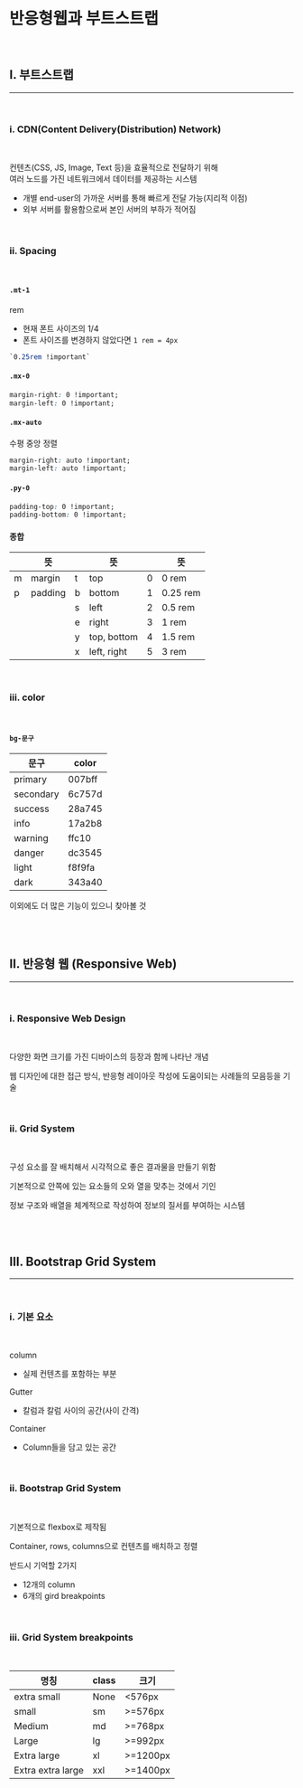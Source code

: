 # 반응형웹과 부트스트랩
<br>

## <b>Ⅰ. 부트스트랩</b>

---
<br>

### <b>ⅰ. CDN(Content Delivery(Distribution) Network)</b>
<br>

컨텐츠(CSS, JS, Image, Text 등)을 효율적으로 전달하기 위해  
여러 노드를 가진 네트워크에서 데이터를 제공하는 시스템
- 개별 end-user의 가까운 서버를 통해 빠르게 전달 가능(지리적 이점)
- 외부 서버를 활용함으로써 본인 서버의 부하가 적어짐

<br>

### <b>ⅱ. Spacing</b>
<br>

#### `.mt-1`
rem
- 현재 <html> 폰트 사이즈의 1/4  
- 폰트 사이즈를 변경하지 않았다면 `1 rem = 4px` 
```css
`0.25rem !important`
```

#### `.mx-0`
```css
margin-right: 0 !important;
margin-left: 0 !important;
```

#### `.mx-auto`
수평 중앙 정렬
```css
margin-right: auto !important;
margin-left: auto !important;
```

#### `.py-0`
```css
padding-top: 0 !important;
padding-bottom: 0 !important;
```

#### 종합
||뜻||뜻||뜻|
|---|---|---|---|---|---|
|m|margin|t|top|0|0 rem||
|p|padding|b|bottom|1|0.25 rem||
|||s|left|2|0.5 rem|
|||e|right|3|1 rem|
|||y|top, bottom|4|1.5 rem|
|||x|left, right|5|3 rem|


<br>

### <b>ⅲ. color</b>
<br>

#### `bg-문구`  

|문구|color|
|---|---|
|primary|007bff|
|secondary|6c757d|
|success|28a745|
|info|17a2b8|
|warning|ffc10|
|danger|dc3545|
|light|f8f9fa|
|dark|343a40|

이외에도 더 많은 기능이 있으니 찾아볼 것


<br><br>

## <b>Ⅱ. 반응형 웹 (Responsive Web)</b>

---
<br>

### <b>ⅰ. Responsive Web Design</b>
<br>

다양한 화면 크기를 가진 디바이스의 등장과 함께 나타난 개념

웹 디자인에 대한 접근 방식, 반응형 레이아웃 작성에 도움이되는 사례들의 모음등을 기술

<br>

### <b>ⅱ. Grid System</b>
<br>

구성 요소를 잘 배치해서 시각적으로 좋은 결과물을 만들기 위함

기본적으로 안쪽에 있는 요소들의 오와 열을 맞추는 것에서 기인

정보 구조와 배열을 체계적으로 작성하여 정보의 질서를 부여하는 시스템

<br><br>

## <b>Ⅲ. Bootstrap Grid System</b>

---
<br>

### <b>ⅰ. 기본 요소</b>
<br>

column
- 실제 컨텐츠를 포함하는 부분

Gutter
- 칼럼과 칼럼 사이의 공간(사이 간격)

Container
- Column들을 담고 있는 공간

<br>

### <b>ⅱ. Bootstrap Grid System</b>
<br>

기본적으로 flexbox로 제작됨

Container, rows, columns으로 컨텐츠를 배치하고 정렬

반드시 기억할 2가지
- 12개의 column
- 6개의 gird breakpoints

<br>

### <b>ⅲ. Grid System breakpoints</b>
<br>

명칭|class|크기
---|---|---
extra small|None|<576px
small|sm|>=576px
Medium|md|>=768px
Large|lg|>=992px
Extra large|xl|>=1200px
Extra extra large|xxl|>=1400px


